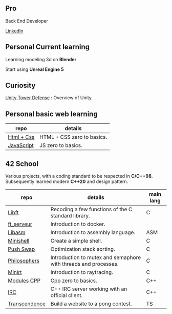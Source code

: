  ## Pro
 Back End Developer
 
 [LinkedIn](https://www.linkedin.com/in/s%C3%A9bastien-morel--/)
 
 ## Personal Current learning
 
 Learning modeling 3d on **Blender**
 
 Start using **Unreal Engine 5**
 
 ## Curiosity
 [Unity Tower Defense](https://github.com/Morseb-aeiciae/TD_Unity) : Overview of Unity.
 
 
 ## Personal basic web learning
 
 |repo|details
 |-|-
 | [Html + Css](https://github.com/Morseb-aeiciae/HTML_CSS)       | HTML + CSS zero to basics.
 | [JavaScript](https://github.com/Morseb-aeiciae/JavaScript)     | JS zero to basics.
 
 
 ## 42 School 

Various projects, with a coding standard to be respected in **C/C++98**. Subsequently learned modern **C++20** and design pattern. 
 
 | repo | details | main lang
 |-|-|-
 | [Libft](https://github.com/Morseb-aeiciae/libft)                     | Recoding a few functions of the C standard library.             | C
 | [ft_serveur](https://github.com/Morseb-aeiciae/ft_serveur)           | Introduction to docker.                                         | 
 | [Libasm](https://github.com/Morseb-aeiciae/libasm)                   | Introduction to assembly language.                              | ASM
 | [Minishell](https://github.com/Morseb-aeiciae/minishell)             | Create a simple shell.                                          | C
 | [Push Swap](https://github.com/Morseb-aeiciae/push_swap)             | Optimization stack sorting.                                     | C
 | [Philosophers](https://github.com/Morseb-aeiciae/philo)              | Introduction to mutex and semaphore with threads and processes. | C
 | [Minirt](https://github.com/Morseb-aeiciae/minirt)                   | Introduction to raytracing.                                     | C
 | [Modules CPP](https://github.com/Morseb-aeiciae/CPP)                 | Cpp zero to basics.                                             | C++
 | [IRC](https://github.com/Morseb-aeiciae/IRC)                         | C++ IRC server working with an official client.                 | C++
 | [Transcendence](https://github.com/Morseb-aeiciae/ft_transcendence)  | Build a website to a pong contest.                              | TS
